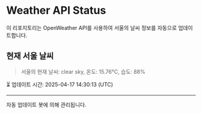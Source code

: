
# Weather API Status

이 리포지토리는 OpenWeather API를 사용하여 서울의 날씨 정보를 자동으로 업데이트합니다.

## 현재 서울 날씨
> 서울의 현재 날씨: clear sky, 온도: 15.76°C, 습도: 88%

⏳ 업데이트 시간: 2025-04-17 14:30:13 (UTC)

---
자동 업데이트 봇에 의해 관리됩니다.
